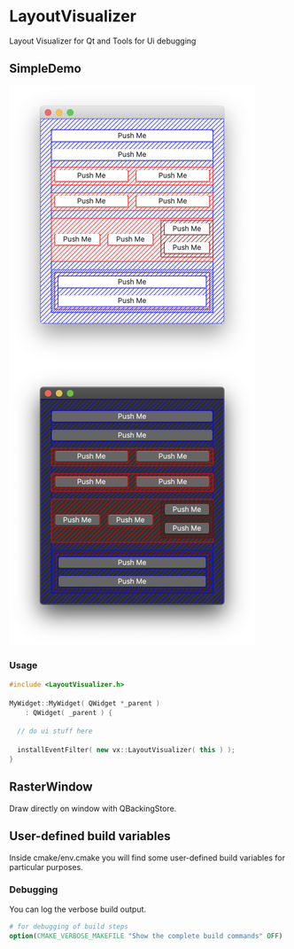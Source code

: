# LayoutVisualizer
Layout Visualizer for Qt and Tools for Ui debugging
## SimpleDemo
<img src="workdata/simple.png" alt="macOS light theme" width="444" height="504"/><img src="workdata/simple_dark.png" alt="macOS dark theme" width="444" height="504"/>

### Usage
```cpp
#include <LayoutVisualizer.h>

MyWidget::MyWidget( QWidget *_parent )
    : QWidget( _parent ) {

  // do ui stuff here

  installEventFilter( new vx::LayoutVisualizer( this ) );
}
```
## RasterWindow
Draw directly on window with QBackingStore.

## User-defined build variables
Inside cmake/env.cmake you will find some user-defined build variables for particular purposes.

### Debugging
You can log the verbose build output.
```cmake
# for debugging of build steps
option(CMAKE_VERBOSE_MAKEFILE "Show the complete build commands" OFF)
```
